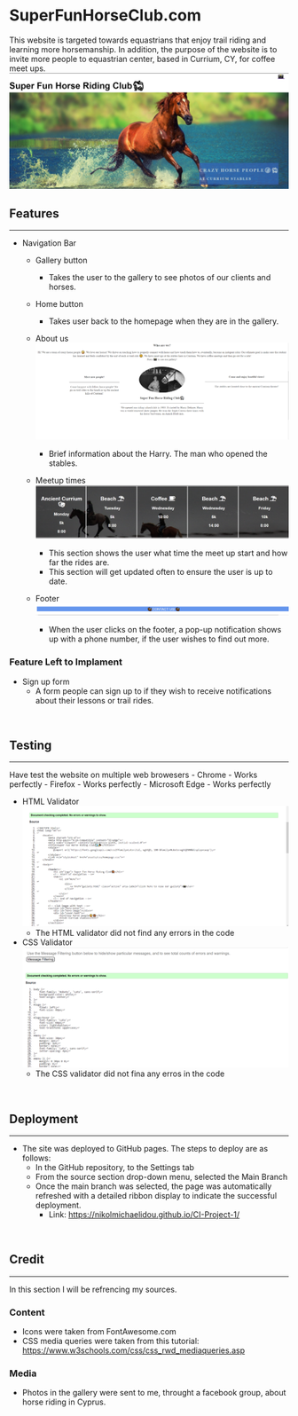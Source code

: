 # SuperFunHorseClub.com
This website is targeted towards equastrians that enjoy trail riding and learning more horsemanship. In addition, the purpose of the website is to invite more people to equastrian center, based in Currium, CY, for coffee meet ups. 
![homepage](/assets/imgs/screenshots/homepage.jpg)
<br>
<h2> Features </h2>
<hr>

- Navigation Bar 
    - Gallery button
        - Takes the user to the gallery to see photos of our clients and horses.

    - Home button
        - Takes user back to the homepage when they are in the gallery.
    
    - About us
![about-us](/assets/imgs/screenshots/about-center.jpg)
        -  Brief information about the Harry. The man who opened the stables.
    
    - Meetup times
![times-section](assets/imgs/screenshots/times-section.png)
      - This section shows the user what time the meet up start and how far the rides are.
      - This section will get updated often to ensure the user is up to date.
    
    - Footer
![footer](assets/imgs/screenshots/footer.png)
       - When the user clicks on the footer, a pop-up notification shows up with a phone number, if the user wishes to find out more. 
<h3>Feature Left to Implament</h3>

- Sign up form
  - A form people can sign up to if they wish to receive notifications about their lessons or trail rides. 

<br>

<h2>Testing</h2>
<hr>
Have test the website on multiple web browesers
  - Chrome 
    - Works perfectly
  - Firefox
    - Works perfectly
  - Microsoft Edge
    - Works perfectly

- HTML Validator
![html-test-img](/assets/imgs/screenshots/html-validator.png)    
    - The HTML validator did not find any errors in the code  
- CSS Validator
![css-test-img](assets/imgs/screenshots/css-validator.png) 
  - The CSS validator did not fina any erros in the code     

<br>

<h2>Deployment</h2>
<hr>

- The site was deployed to GitHub pages. The steps to deploy are as follows:
  -  In the GitHub repository, to the Settings tab
  -   From the source section drop-down menu, selected the Main Branch
  -    Once the main branch was selected, the page was automatically refreshed with a detailed ribbon display to indicate the successful deployment.
       - Link: https://nikolmichaelidou.github.io/CI-Project-1/    

<br>

<h2>Credit</h2>
<hr>

In this section I will be refrencing my sources.

<h3>Content</h3>

- Icons were taken from FontAwesome.com
- CSS media queries were taken from this tutorial: https://www.w3schools.com/css/css_rwd_mediaqueries.asp

<h3>Media</h3>

- Photos in the gallery were sent to me, throught a facebook group, about horse riding in Cyprus.
